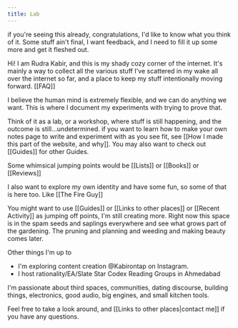 ```yaml
---
title: Lab
---
```

if you're seeing this already, congratulations, I'd like to know what you think of it. Some stuff ain't final, I want feedback, and I need to fill it up some more and get it fleshed out. 

Hi! I am Rudra Kabir, and this is my shady cozy corner of the internet. It's mainly a way to collect all the various stuff I've scattered in my wake all over the internet so far, and a place to keep my stuff intentionally moving forward. [[FAQ]]

I believe the human mind is extremely flexible, and we can do anything we want. This is where I document my experiments with trying to prove that. 

Think of it as a lab, or a workshop, where stuff is still happening, and the outcome is still...undetermined. if you want to learn how to make your own notes page to write and experiment with as you see fit, see [[How I made this part of the website, and why]]. You may also want to check out [[Guides]] for other Guides.

Some whimsical jumping points would be [[Lists]] or [[Books]] or [[Reviews]] 




I also want to explore my own identity and have some fun, so some of that is here too. Like [[The Fire Guy]]

You might want to use [[Guides]] or [[Links to other places]] or [[Recent Activity]] as jumping off points, I'm still creating more. Right now this space is in the spam seeds and saplings everywhere and see what grows part of the gardening. The pruning and planning and weeding and making beauty comes later. 


Other things I'm up to
- I'm exploring content creation @Kabirontap on Instagram. 
- I host rationality/EA/Slate Star Codex Reading Groups in Ahmedabad


I'm passionate about third spaces, communities, dating discourse, building things, electronics, good audio, big engines, and small kitchen tools. 


Feel free to take a look around, and [[Links to other places|contact me]] if you have any questions. 

